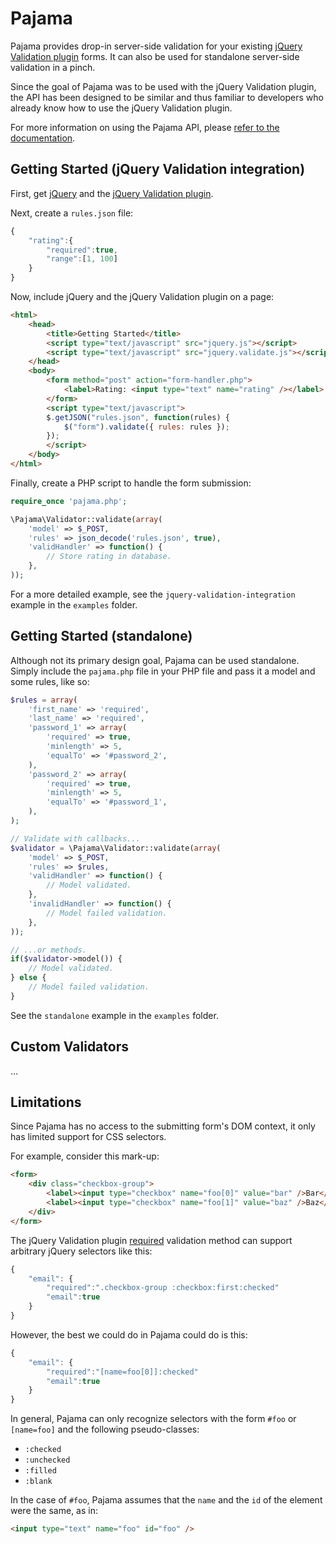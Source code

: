 Pajama
======

Pajama provides drop-in server-side validation for your existing [jQuery Validation plugin](http://bassistance.de/jquery-plugins/jquery-plugin-validation/) forms.
It can also be used for standalone server-side validation in a pinch.

Since the goal of Pajama was to be used with the jQuery Validation plugin, the API has been designed to
be similar and thus familiar to developers who already know how to use the jQuery Validation plugin.

For more information on using the Pajama API, please [refer to the documentation](http://cdmckay.org/pajama/docs/namespaces/Pajama.html).

## Getting Started (jQuery Validation integration)

First, get [jQuery](http://jquery.com/) and the [jQuery Validation plugin](http://bassistance.de/jquery-plugins/jquery-plugin-validation/).

Next, create a `rules.json` file:

```javascript
{
    "rating":{
        "required":true,
        "range":[1, 100]
    }
}
```

Now, include jQuery and the jQuery Validation plugin on a page:

```html
<html>
    <head>
        <title>Getting Started</title>
        <script type="text/javascript" src="jquery.js"></script>
        <script type="text/javascript" src="jquery.validate.js"></script>
    </head>
    <body>
        <form method="post" action="form-handler.php">
            <label>Rating: <input type="text" name="rating" /></label>
        </form>
        <script type="text/javascript">
        $.getJSON("rules.json", function(rules) {
            $("form").validate({ rules: rules });
        });
        </script>
    </body>
</html>
```

Finally, create a PHP script to handle the form submission:

```php
require_once 'pajama.php';

\Pajama\Validator::validate(array(
    'model' => $_POST,
    'rules' => json_decode('rules.json', true),
    'validHandler' => function() {
        // Store rating in database.
    },
));
```

For a more detailed example, see the `jquery-validation-integration` example in the `examples` folder.

## Getting Started (standalone)

Although not its primary design goal, Pajama can be used standalone.
Simply include the `pajama.php` file in your PHP file and pass it a model and some rules, like so:

```php
$rules = array(
    'first_name' => 'required',
    'last_name' => 'required',
    'password_1' => array(
        'required' => true,
        'minlength' => 5,
        'equalTo' => '#password_2',
    ),
    'password_2' => array(
        'required' => true,
        'minlength' => 5,
        'equalTo' => '#password_1',
    ),
);

// Validate with callbacks...
$validator = \Pajama\Validator::validate(array(
    'model' => $_POST,
    'rules' => $rules,
    'validHandler' => function() {
        // Model validated.
    },
    'invalidHandler' => function() {
        // Model failed validation.
    },
));

// ...or methods.
if($validator->model()) {
    // Model validated.
} else {
    // Model failed validation.
}
```

See the `standalone` example in the `examples` folder.

## Custom Validators

...

## Limitations

Since Pajama has no access to the submitting form's DOM context, it only has limited support for CSS selectors.

For example, consider this mark-up:

```html
<form>
    <div class="checkbox-group">
        <label><input type="checkbox" name="foo[0]" value="bar" />Bar</label>
        <label><input type="checkbox" name="foo[1]" value="baz" />Baz</label>
    </div>
</form>
```


The jQuery Validation plugin [required](http://docs.jquery.com/Plugins/Validation/Methods/required)
validation method can support arbitrary jQuery selectors like this:

```javascript
{
    "email": {
        "required":".checkbox-group :checkbox:first:checked"
        "email":true
    }
}
```

However, the best we could do in Pajama could do is this:

```javascript
{
    "email": {
        "required":"[name=foo[0]]:checked"
        "email":true
    }
}
```

In general, Pajama can only recognize selectors with the form `#foo` or `[name=foo]` and the following pseudo-classes:

* `:checked`
* `:unchecked`
* `:filled`
* `:blank`

In the case of `#foo`, Pajama assumes that the `name` and the `id` of the element were the same, as in:

```html
<input type="text" name="foo" id="foo" />
```
